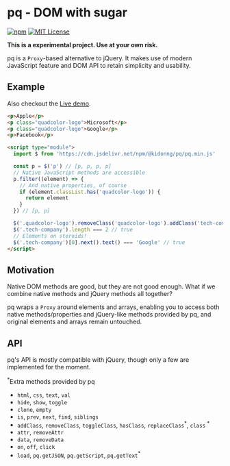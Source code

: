 # pq - DOM with sugar

[![npm](https://img.shields.io/npm/v/@kidonng/pq)](https://npm.im/@kidonng/pq)
[![MIT License](https://img.shields.io/github/license/kidonng/pq)](LICENSE)

**This is a experimental project. Use at your own risk.**

pq is a `Proxy`-based alternative to jQuery. It makes use of modern JavaScript feature and DOM API to retain simplicity and usability.

## Example

Also checkout the [Live demo](https://e4ni1.csb.app/).

```html
<p>Apple</p>
<p class="quadcolor-logo">Microsoft</p>
<p class="quadcolor-logo">Google</p>
<p>Facebook</p>

<script type="module">
  import $ from 'https://cdn.jsdelivr.net/npm/@kidonng/pq/pq.min.js'

  const p = $('p') // [p, p, p, p]
  // Native JavaScript methods are accessible
  p.filter((element) => {
    // And native properties, of course
    if (element.classList.has('quadcolor-logo')) {
      return element
    }
  }) // [p, p]

  $('.quadcolor-logo').removeClass('quadcolor-logo').addClass('tech-company') // jQuery vibe!
  $('.tech-company').length === 2 // true
  // Elements on steroids!
  $('.tech-company')[0].next().text() === 'Google' // true
</script>
```

## Motivation

Native DOM methods are good, but they are not good enough. What if we combine native methods and jQuery methods all together?

pq wraps a `Proxy` around elements and arrays, enabling you to access both native methods/properties and jQuery-like methods provided by pq, and original elements and arrays remain untouched.

## API

pq's API is mostly compatible with jQuery, though only a few are implemented for the moment.

<sup>\*</sup>Extra methods provided by pq

- `html`, `css`, `text`, `val`
- `hide`, `show`, `toggle`
- `clone`, `empty`
- `is`, `prev`, `next`, `find`, `siblings`
- `addClass`, `removeClass`, `toggleClass`, `hasClass`, `replaceClass`<sup>\*</sup>, `class` <sup>\*</sup>
- `attr`, `removeAttr`
- `data`, `removeData`
- `on`, `off`, `click`
- `load`, `pq.getJSON`, `pq.getScript`, `pq.getText`<sup>\*</sup>
